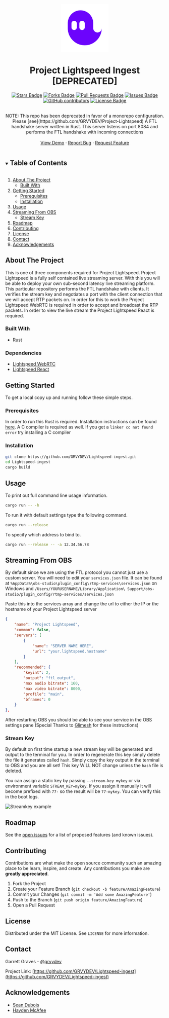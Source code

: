 <p align="center">
<a  href="https://github.com/GRVYDEV/Lightspeed-ingest">
    <img src="images/lightspeedlogo.svg" alt="Logo" width="150" height="150">
</a>
</p>
  <h1 align="center">Project Lightspeed Ingest [DEPRECATED]</h1>
<div align="center">
  <a href="https://github.com/GRVYDEV/Lightspeed-ingest/stargazers"><img src="https://img.shields.io/github/stars/GRVYDEV/Lightspeed-ingest" alt="Stars Badge"/></a>
<a href="https://github.com/GRVYDEV/Lightspeed-ingest/network/members"><img src="https://img.shields.io/github/forks/GRVYDEV/Lightspeed-ingest" alt="Forks Badge"/></a>
<a href="https://github.com/GRVYDEV/Lightspeed-ingest/pulls"><img src="https://img.shields.io/github/issues-pr/GRVYDEV/Lightspeed-ingest" alt="Pull Requests Badge"/></a>
<a href="https://github.com/GRVYDEV/Lightspeed-ingest/issues"><img src="https://img.shields.io/github/issues/GRVYDEV/Lightspeed-ingest" alt="Issues Badge"/></a>
<a href="https://github.com/GRVYDEV/Lightspeed-ingest/graphs/contributors"><img alt="GitHub contributors" src="https://img.shields.io/github/contributors/GRVYDEV/Lightspeed-ingest?color=2b9348"></a>
<a href="https://github.com/GRVYDEV/Lightspeed-ingest/blob/master/LICENSE"><img src="https://img.shields.io/github/license/GRVYDEV/Lightspeed-ingest?color=2b9348" alt="License Badge"/></a>
</div>
<br />
<p align="center">
  <p align="center">
	NOTE: This repo has been deprecated in favor of a monorepo configuration. Please [see](https://github.com/GRVYDEV/Project-Lightspeed)
    A FTL handshake server written in Rust. This server listens on port 8084 and performs the FTL handshake with incoming connections
    <!-- <br /> -->
    <!-- <a href="https://github.com/GRVYDEV/Lightspeed-ingest"><strong>Explore the docs »</strong></a> -->
    <br />
    <br />
    <a href="https://youtu.be/Dzin4_A8RDs">View Demo</a>
    ·
    <a href="https://github.com/GRVYDEV/Lightspeed-ingest/issues">Report Bug</a>
    ·
    <a href="https://github.com/GRVYDEV/Lightspeed-ingest/issues">Request Feature</a>
  </p>
</p>

<!-- TABLE OF CONTENTS -->
<details open="open">
  <summary><h2 style="display: inline-block">Table of Contents</h2></summary>
  <ol>
    <li>
      <a href="#about-the-project">About The Project</a>
      <ul>
        <li><a href="#built-with">Built With</a></li>
      </ul>
    </li>
    <li>
      <a href="#getting-started">Getting Started</a>
      <ul>
        <li><a href="#prerequisites">Prerequisites</a></li>
        <li><a href="#installation">Installation</a></li>
      </ul>
    </li>
    <li><a href="#usage">Usage</a></li>
    <li><a href="#streaming-from-obs">Streaming From OBS</a>
        <ul>
            <li><a href="#stream-key">Stream Key</a></li>
        </ul>  
    </li>
    <li><a href="#roadmap">Roadmap</a></li>
    <li><a href="#contributing">Contributing</a></li>
    <li><a href="#license">License</a></li>
    <li><a href="#contact">Contact</a></li>
    <li><a href="#acknowledgements">Acknowledgements</a></li>
  </ol>
</details>

<!-- ABOUT THE PROJECT -->

## About The Project

<!-- [![Product Name Screen Shot][product-screenshot]](https://example.com) -->

This is one of three components required for Project Lightspeed. Project Lightspeed is a fully self contained live streaming server. With this you will be able to deploy your own sub-second latency live streaming platform. This particular repository performs the FTL handshake with clients. It verifies the stream key and negotiates a port with the client connection that we will accept RTP packets on. In order for this to work the Project Lightspeed WebRTC is required in order to accept and broadcast the RTP packets. In order to view the live stream the Project Lightspeed React is required.

### Built With

- Rust

### Dependencies

- [Lightspeed WebRTC](https://github.com/GRVYDEV/Lightspeed-webrtc)
- [Lightspeed React](https://github.com/GRVYDEV/Lightspeed-react)

<!-- GETTING STARTED -->

## Getting Started

To get a local copy up and running follow these simple steps.

### Prerequisites

In order to run this Rust is required. Installation instructions can be found <a href="https://www.rust-lang.org/tools/install">here</a>. A C compiler is required as well. If you get a `linker cc not found error` try installing a C compiler

### Installation

```sh
git clone https://github.com/GRVYDEV/Lightspeed-ingest.git
cd Lightspeed-ingest
cargo build
```

<!-- USAGE EXAMPLES -->

## Usage
To print out full command line usage information.

```sh
cargo run -- -h
```

To run it with default settings type the following command. 

```sh
cargo run --release
```

To specify which address to bind to.

```sh
cargo run --release -- -a 12.34.56.78
```

<!-- _For more examples, please refer to the [Documentation](https://example.com)_ -->


## Streaming From OBS

By default since we are using the FTL protocol you cannot just use a custom server. You will need to edit your `services.json` file. It can be found at `%AppData%\obs-studio\plugin_config\rtmp-services\services.json` on Windows and `/Users/YOURUSERNAME/Library/Application\ Support/obs-studio/plugin_config/rtmp-services/services.json`

Paste this into the services array and change the url to either the IP or the hostname of your Project Lightspeed server
```json
{
    "name": "Project Lightspeed",
    "common": false,
    "servers": [
        {
            "name": "SERVER NAME HERE",
            "url": "your.lightspeed.hostname"
        }
    ],
    "recommended": {
        "keyint": 2,
        "output": "ftl_output",
        "max audio bitrate": 160,
        "max video bitrate": 8000,
        "profile": "main",
        "bframes": 0
    }
},
```

After restarting OBS you should be able to see your service in the OBS settings pane
(Special Thanks to [Glimesh](https://github.com/Glimesh) for these instructions)


### Stream Key
By default on first time startup a new stream key will be generated and output to the terminal for you. In order 
to regenerate this key simply delete the file it generates called `hash`. Simply copy the key output in the terminal 
to OBS and you are all set! This key WILL NOT change unless the `hash` file is deleted.

You can assign a static key by passing `--stream-key mykey` or via environment variable `STREAM_KEY=mykey`. If you 
assign it manually it will become prefixed with `77-` so the result will be `77-mykey`. You can verify this in the boot 
logs.


<img src="images/streamkey-example.png" alt="Streamkey example">

<!-- ROADMAP -->

## Roadmap

See the [open issues](https://github.com/GRVYDEV/Lightspeed-ingest/issues) for a list of proposed features (and known issues).

<!-- CONTRIBUTING -->

## Contributing

Contributions are what make the open source community such an amazing place to be learn, inspire, and create. Any contributions you make are **greatly appreciated**.

1. Fork the Project
2. Create your Feature Branch (`git checkout -b feature/AmazingFeature`)
3. Commit your Changes (`git commit -m 'Add some AmazingFeature'`)
4. Push to the Branch (`git push origin feature/AmazingFeature`)
5. Open a Pull Request

<!-- LICENSE -->

## License

Distributed under the MIT License. See `LICENSE` for more information.

<!-- CONTACT -->

## Contact

Garrett Graves - [@grvydev](https://twitter.com/grvydev)

Project Link: [https://github.com/GRVYDEV/Lightspeed-ingest](https://github.com/GRVYDEV/Lightspeed-ingest)

<!-- ACKNOWLEDGEMENTS -->

## Acknowledgements

- [Sean Dubois](https://github.com/Sean-Der)
- [Hayden McAfee](https://github.com/haydenmc)


<!-- MARKDOWN LINKS & IMAGES -->
<!-- https://www.markdownguide.org/basic-syntax/#reference-style-links -->


